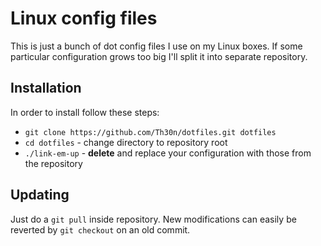 # Linux config files

This is just a bunch of dot config files I use on my Linux boxes.
If some particular configuration grows too big I'll split it into
separate repository.

## Installation

In order to install follow these steps:

  * `git clone https://github.com/Th30n/dotfiles.git dotfiles`
  * `cd dotfiles` - change directory to repository root
  * `./link-em-up` - **delete** and replace your configuration
    with those from the repository

## Updating

Just do a `git pull` inside repository. New modifications can easily
be reverted by `git checkout` on an old commit.
